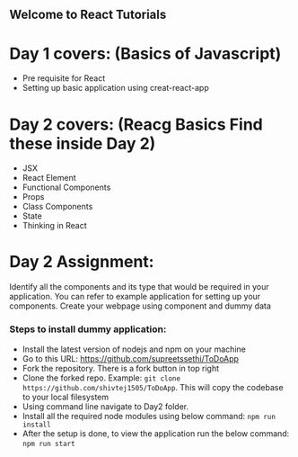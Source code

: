 ## Welcome to React Tutorials

# Day 1 covers: (Basics of Javascript)
* Pre requisite for React
* Setting up basic application using creat-react-app 

# Day 2 covers: (Reacg Basics Find these inside Day 2)
* JSX
* React Element
* Functional Components
* Props
* Class Components
* State
* Thinking in React

# Day 2 Assignment:
Identify all the components and its type that would be required in your application.
You can refer to example application for setting up your components.
Create your webpage using component and dummy data

### Steps to install dummy application:
* Install the latest version of nodejs and npm on your machine
* Go to this URL: https://github.com/supreetssethi/ToDoApp
* Fork the repository. There is a fork button in top right
* Clone the forked repo. Example: `git clone https://github.com/shivtej1505/ToDoApp`. This will copy the codebase to your local filesystem
* Using command line navigate to Day2 folder.
* Install all the required node modules using below command: `npm run install`
* After the setup is done, to view the application run the below command: `npm run start`
